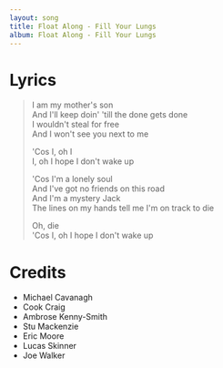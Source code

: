 ```yaml
---
layout: song
title: Float Along - Fill Your Lungs
album: Float Along - Fill Your Lungs
---
```


# Lyrics

> I am my mother's son  
> And I'll keep doin' 'till the done gets done  
> I wouldn't steal for free  
>And I won't see you next to me  
>  
> 'Cos I, oh I  
> I, oh I hope I don't wake up  
>  
> 'Cos I'm a lonely soul  
> And I've got no friends on this road  
> And I'm a mystery Jack  
> The lines on my hands tell me I'm on track to die  
>  
> Oh, die  
> 'Cos I, oh I hope I don't wake up  

# Credits

* Michael Cavanagh
* Cook Craig
* Ambrose Kenny-Smith
* Stu Mackenzie
* Eric Moore
* Lucas Skinner
* Joe Walker

